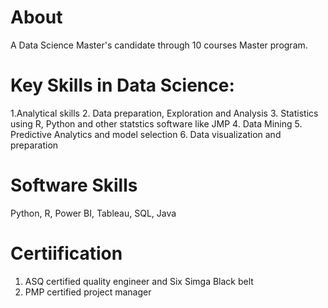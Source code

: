 # About 
A Data Science Master's candidate through 10 courses Master program.

# Key Skills in Data Science:
1.Analytical skills
2. Data preparation, Exploration and Analysis
3. Statistics using R, Python and other statstics software like JMP
4. Data Mining
5. Predictive Analytics and model selection
6. Data visualization and preparation

# Software Skills
Python, R, Power BI, Tableau, SQL, Java

# Certiification
1. ASQ certified quality engineer and Six Simga Black belt
2. PMP certified project manager


